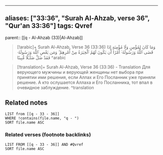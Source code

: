 
---
aliases: ["33:36", "Surah Al-Ahzab, verse 36", "Qur'an 33:36"]
tags: Qvref
---

parent:: [[q - Al-Ahzab (33)|Al-Ahzab]]

> [!arabic]+ Surah Al-Ahzab, Verse 36 (33:36)
> <span class="quran-arabic">وَمَا كَانَ لِمُؤْمِنٍ وَلَا مُؤْمِنَةٍ إِذَا قَضَى ٱللَّهُ وَرَسُولُهُۥٓ أَمْرًا أَن يَكُونَ لَهُمُ ٱلْخِيَرَةُ مِنْ أَمْرِهِمْ ۗ وَمَن يَعْصِ ٱللَّهَ وَرَسُولَهُۥ فَقَدْ ضَلَّ ضَلَـٰلًا مُّبِينًا</span>
^arabic

> [!translation]+ Surah Al-Ahzab, Verse 36 (33:36) - Translation
> Для верующего мужчины и верующей женщины нет выбора при принятии ими решения, если Аллах и Его Посланник уже приняли решение. А кто ослушается Аллаха и Его Посланника, тот впал в очевидное заблуждение.
^translation



## Related notes
```dataview
LIST from [[q - 33 - 36]]
WHERE !contains(file.name, "q - ")
SORT file.name ASC
```

### Related verses (footnote backlinks)
```dataview
LIST FROM [[q - 33 - 36]] AND #Qvref
SORT file.name ASC
```

